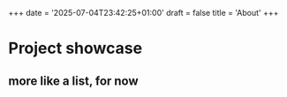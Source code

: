 +++
date = '2025-07-04T23:42:25+01:00'
draft = false
title = 'About'
+++

# Project showcase
## more like a list, for now 
